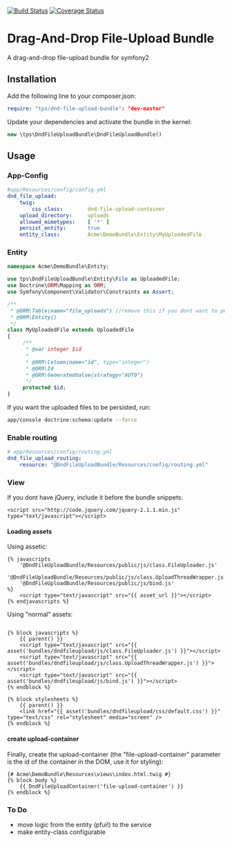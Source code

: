 [![Build Status](https://travis-ci.org/leberknecht/DndFileUploadBundle.png)](https://travis-ci.org/leberknecht/DndFileUploadBundle)
[![Coverage Status](https://coveralls.io/repos/leberknecht/DndFileUploadBundle/badge.png)](https://coveralls.io/r/leberknecht/DndFileUploadBundle)

Drag-And-Drop File-Upload Bundle
================================

A drag-and-drop file-upload bundle for symfony2

Installation
------------
Add the following line to your composer.json:

```yaml
require: "tps/dnd-file-upload-bundle": "dev-master"
```
Update your dependencies and activate the bundle in the kernel:
```php
new \tps\DndFileUploadBundle\DndFileUploadBundle()
```

Usage
-----

### App-Config
```yaml
#app/Resources/config/config.yml
dnd_file_upload:
    twig:
        css_class:        dnd-file-upload-container
    upload_directory:     uploads
    allowed_mimetypes:    [ '*' ]
    persist_entity:       true
    entity_class:         Acme\DemoBundle\Entity\MyUploadedFile
```

### Entity
```php
namespace Acme\DemoBundle\Entity;

use tps\DndFileUploadBundle\Entity\File as UploadedFile;
use Doctrine\ORM\Mapping as ORM;
use Symfony\Component\Validator\Constraints as Assert;

/**
 * @ORM\Table(name="file_uploads") //remove this if you dont want to persist
 * @ORM\Entity()
 */
class MyUploadedFile extends UploadedFile
{
     /**
      * @var integer $id
      *
      * @ORM\Column(name="id", type="integer")
      * @ORM\Id
      * @ORM\GeneratedValue(strategy="AUTO")
      */
     protected $id;
}
```

If you want the uploaded files to be persisted, run:
```bash
app/console doctrine:schema:update --force
````

### Enable routing
```yaml
# app/Resources/config/routing.yml
dnd_file_upload_routing:
    resource: "@DndFileUploadBundle/Resources/config/routing.yml"
```

### View

If you dont have jQuery, include it before the bundle snippets:
```twig
<script src="http://code.jquery.com/jquery-2.1.1.min.js" type="text/javascript"></script>
``` 

#### Loading assets

Using assetic:
```twig
{% javascripts
    '@DndFileUploadBundle/Resources/public/js/class.FileUploader.js'
    '@DndFileUploadBundle/Resources/public/js/class.UploadThreadWrapper.js'
    '@DndFileUploadBundle/Resources/public/js/bind.js'
%}
    <script type="text/javascript" src="{{ asset_url }}"></script>
{% endjavascripts %}
```

Using "normal" assets:
```twig

{% block javascripts %}
    {{ parent() }}    
    <script type="text/javascript" src="{{ asset('bundles/dndfileupload/js/class.FileUploader.js') }}"></script>
    <script type="text/javascript" src="{{ asset('bundles/dndfileupload/js/class.UploadThreadWrapper.js') }}"></script>
    <script type="text/javascript" src="{{ asset('bundles/dndfileupload/js/bind.js') }}"></script>
{% endblock %}

{% block stylesheets %}
    {{ parent() }}
    <link href="{{ asset('bundles/dndfileupload/css/default.css') }}" type="text/css" rel="stylesheet" media="screen" />
{% endblock %}
```
#### create upload-container

Finally, create the upload-container (the "file-upload-container" parameter is the id of the container in the DOM, 
use it for styling):
```twig
{# Acme\DemoBundle\Resources\views\index.html.twig #}
{% block body %}
    {{ DndFileUploadContainer('file-upload-container') }}
{% endblock %}
```

### To Do
- move logic from the entity (pfui!) to the service
- make entity-class configurable 
